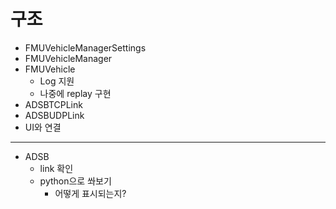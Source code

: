 # 구조
* FMUVehicleManagerSettings
* FMUVehicleManager
* FMUVehicle
   * Log 지원
   * 나중에 replay 구현
* ADSBTCPLink
* ADSBUDPLink
* UI와 연결

----
* ADSB
   * link 확인
   * python으로 쏴보기
      * 어떻게 표시되는지?
